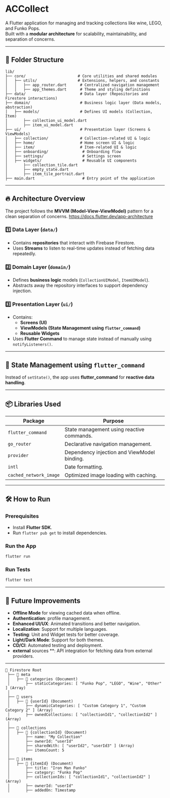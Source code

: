 # ACCollect

A Flutter application for managing and tracking collections like wine, LEGO, and Funko Pops.  
Built with a **modular architecture** for scalability, maintainability, and separation of concerns.

---

## 📂 Folder Structure

```plaintext
lib/
├── core/                       # Core utilities and shared modules
│   ├── utils/                  # Extensions, helpers, and constants
│   │   ├── app_router.dart      # Centralized navigation management
│   │   ├── app_themes.dart      # Theme and styling definitions
├── data/                        # Data layer (Repositories and Firestore interactions)
├── domain/                      # Business logic layer (Data models, abstraction)
│   ├── models/                  # Defines UI models (Collection, Item)
│       ├── collection_ui_model.dart
│       ├── item_ui_model.dart
├── ui/                          # Presentation layer (Screens & ViewModels)
│   ├── collection/              # Collection-related UI & logic
│   ├── home/                    # Home screen UI & logic
│   ├── item/                    # Item-related UI & logic
│   ├── onboarding/               # Onboarding flow
│   ├── settings/                 # Settings screen
│   ├── widgets/                  # Reusable UI components
│       ├── collection_tile.dart
│       ├── empty_state.dart
│       ├── item_tile_portrait.dart
├── main.dart                     # Entry point of the application
```

---

## 🔥 **Architecture Overview**

The project follows the **MVVM (Model-View-ViewModel)** pattern for a clean separation of concerns.
https://docs.flutter.dev/app-architecture

### **1️⃣ Data Layer (`data/`)**

- Contains **repositories** that interact with Firebase Firestore.
- Uses **Streams** to listen to real-time updates instead of fetching data repeatedly.

### **2️⃣ Domain Layer (`domain/`)**

- Defines **business logic** models (`CollectionUIModel`, `ItemUIModel`).
- Abstracts away the repository interfaces to support dependency injection.

### **3️⃣ Presentation Layer (`ui/`)**

- Contains:
    - **Screens (UI)**
    - **ViewModels (State Management using `flutter_command`)**
    - **Reusable Widgets**
- Uses **Flutter Command** to manage state instead of manually using `notifyListeners()`.

---

## 🚀 **State Management using `flutter_command`**

Instead of `setState()`, the app uses **flutter_command** for **reactive data handling**.

---

## 📦 **Libraries Used**

| Package                | Purpose                                     |
|------------------------|---------------------------------------------|
| `flutter_command`      | State management using reactive commands.   |
| `go_router`            | Declarative navigation management.          |
| `provider`             | Dependency injection and ViewModel binding. |
| `intl`                 | Date formatting.                            |
| `cached_network_image` | Optimized image loading with caching.       |

---

## 🛠 **How to Run**

### **Prerequisites**

- Install **Flutter SDK**.
- Run `flutter pub get` to install dependencies.

### **Run the App**

```bash
flutter run
```

### **Run Tests**

```bash
flutter test
```

---

## 🎯 **Future Improvements**

- **Offline Mode** for viewing cached data when offline.
- **Authentication**: profile management.
- **Enhanced UI/UX**: Animated transitions and better navigation.
- **Localization**: Support for multiple languages.
- **Testing**: Unit and Widget tests for better coverage.
- **Light/Dark Mode**: Support for both themes.
- **CD/CI**: Automated testing and deployment.
- **external** sources **: API integration for fetching data from external providers.

---

```plaintext
📁 Firestore Root
 ├── 📁 meta
 │   ├── 📄 categories (Document)
 │       ├── staticCategories: [ "Funko Pop", "LEGO", "Wine", "Other" ] (Array)
 │
 ├── 📁 users
 │   ├── 📄 {userId} (Document)
 │       ├── dynamicCategories: [ "Custom Category 1", "Custom Category 2" ] (Array)
 │       ├── ownedCollections: [ "collectionId1", "collectionId2" ] (Array)
 │
 ├── 📁 collections
 │   ├── 📄 {collectionId} (Document)
 │       ├── name: "My Collection"
 │       ├── ownerId: "userId"
 │       ├── sharedWith: [ "userId2", "userId3" ] (Array)
 │       ├── itemsCount: 5
 │
 ├── 📁 items
 │   ├── 📄 {itemId} (Document)
 │       ├── title: "Iron Man Funko"
 │       ├── category: "Funko Pop"
 │       ├── collectionIds: [ "collectionId1", "collectionId2" ] (Array)
 │       ├── ownerId: "userId"
 │       ├── addedOn: Timestamp
```